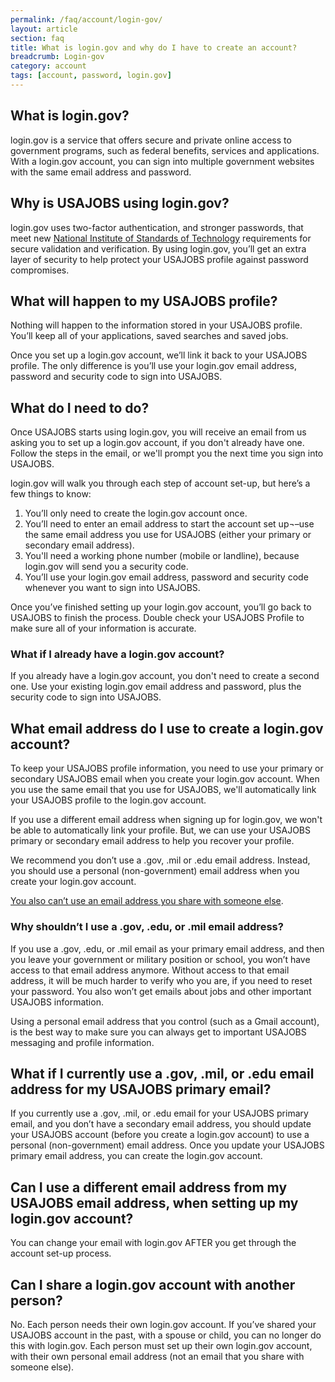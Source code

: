 ```yaml
---
permalink: /faq/account/login-gov/
layout: article
section: faq
title: What is login.gov and why do I have to create an account?
breadcrumb: Login-gov
category: account
tags: [account, password, login.gov]
---
```


## What is login.gov?

login.gov is a service that offers secure and private online access to government programs, such as federal benefits, services and applications. With a login.gov account, you can sign into multiple government websites with the same email address and password.

## Why is USAJOBS using login.gov?

login.gov uses two-factor authentication, and stronger passwords, that meet new [National Institute of Standards of Technology](https://www.nist.gov/) requirements for secure validation and verification. By using login.gov, you’ll get an extra layer of security to help protect your USAJOBS profile against password compromises.

## What will happen to my USAJOBS profile?

Nothing will happen to the information stored in your USAJOBS profile.  You’ll keep all of your applications, saved searches and saved jobs.

Once you set up a login.gov account, we’ll link it back to your USAJOBS profile. The only difference is you’ll use your login.gov email address, password and security code to sign into USAJOBS.


## What do I need to do?

Once USAJOBS starts using login.gov, you will receive an email from us asking you to set up a login.gov account, if you don't already have one.  Follow the steps in the email, or we'll prompt you the next time you sign into USAJOBS.

login.gov will walk you through each step of account set-up, but here’s a few things to know:

1. You’ll only need to create the login.gov account once.
2. You’ll need to enter an email address to start the account set up¬–use the same email address you use for USAJOBS (either your primary or secondary email address).
3. You'll need a working phone number (mobile or landline), because login.gov will send you a security code.
4. You’ll use your login.gov email address, password and security code whenever you want to sign into USAJOBS.

Once you’ve finished setting up your login.gov account, you’ll go back to USAJOBS to finish the process.  Double check your USAJOBS Profile to make sure all of your information is accurate.

### What if I already have a login.gov account?

If you already have a login.gov account, you don't need to create a second one. Use your existing login.gov email address and password, plus the security code to sign into USAJOBS.  

## What email address do I use to create a login.gov account?

To keep your USAJOBS profile information, you need to use your primary or secondary USAJOBS email when you create your login.gov account. When you use the same email that you use for USAJOBS, we'll automatically link your USAJOBS profile to the login.gov account.

If you use a different email address when signing up for login.gov, we won't be able to automatically link your profile. But, we can use your USAJOBS primary or secondary email address to help you recover your profile.

We recommend you don’t use a .gov, .mil or .edu email address. Instead, you should use a personal (non-government) email address when you create your login.gov account.

[You also can’t use an email address you share with someone else](#can-i-share-a-logingov-account-with-another-person).

### Why shouldn’t I use a .gov, .edu, or .mil email address?

If you use a .gov, .edu, or .mil email as your primary email address, and then you leave your government or military position or school, you won’t have access to that email address anymore. Without access to that email address, it will be much harder to verify who you are, if you need to reset your password. You also won’t get emails about jobs and other important USAJOBS information.

Using a personal email address that you control (such as a Gmail account), is the best way to make sure you can always get to important USAJOBS messaging and profile information.


## What if I currently use a .gov, .mil, or .edu email address for my USAJOBS primary email?

If you currently use a .gov, .mil, or .edu email for your USAJOBS primary email, and you don’t have a secondary email address, you should update your USAJOBS account (before you create a login.gov account) to use a personal (non-government) email address. Once you update your USAJOBS primary email address, you can create the login.gov account.

## Can I use a different email address from my USAJOBS email address, when setting up my login.gov account?

You can change your email with login.gov AFTER you get through the account set-up process.

## Can I share a login.gov account with another person?

No. Each person needs their own login.gov account.  If you’ve shared your USAJOBS account in the past, with a spouse or child, you can no longer do this with login.gov. Each person must set up their own login.gov account, with their own personal email address (not an email that you share with someone else).
